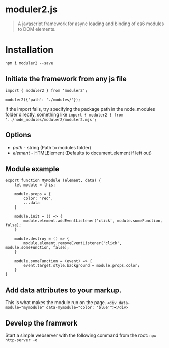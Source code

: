 # moduler2.js

> A javascript framework for async loading and binding of es6 modules to DOM elements.

# Installation

`npm i moduler2 --save`

## Initiate the framework from any js file

```
import { moduler2 } from 'moduler2';

moduler2({'path': './modules/'});
```

If the import fails, try specifying the package path in the node_modules folder directly, something like `import { moduler2 } from '../node_modules/moduler2/moduler2.mjs';`

## Options

- _path_ - string (Path to modules folder)
- _element_ - HTMLElement (Defaults to document.element if left out)

## Module example

```
export function MyModule (element, data) {
	let module = this;

	module.props = {
		color: 'red',
		...data
	}

	module.init = () => {
		module.element.addEventListener('click', module.someFunction, false);
	}

	module.destroy = () => {
		module.element.removeEventListener('click', module.someFunction, false);
	}

	module.someFunction = (event) => {
		event.target.style.background = module.props.color;
	}
}
```

## Add data attributes to your markup.

This is what makes the module run on the page.
`<div data-module="mymodule" data-mymodule="color: 'blue'"></div>`

## Develop the framwork

Start a simple webserver with the following command from the root:
`npx http-server -o`

